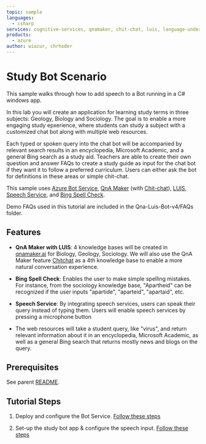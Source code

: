 ```yaml
---
topic: sample
languages: 
  - csharp
services: cognitive-services, qnamaker, chit-chat, luis, language-understanding, bing spell check, speech service
products: 
  - azure
author: wiazur, chrhoder
---
```

# Study Bot Scenario

This sample walks through how to add speech to a Bot running in a C# windows app. 

In this lab you will create an application for learning study terms in three subjects: Geology, Biology and Sociology. The goal is to enable a more engaging study epxerience, where students can study a subject with a customized chat bot along with multiple web resources.

Each typed or spoken query into the chat bot will be accompanied by relevant search results in an encyclopedia, Microsoft Academic, and a general Bing search as a study aid. Teachers are able to create their own question and answer FAQs to create a study guide as input for the chat bot if they want it to follow a preferred curriculum. 
Users can either ask the bot for definitions in these areas or simple chit-chat.

This sample uses [Azure Bot Service](https://azure.microsoft.com/en-us/services/bot-service/), [QnA Maker](https://docs.microsoft.com/en-us/azure/cognitive-services/qnamaker/index) (with [Chit-chat](https://docs.microsoft.com/en-us/azure/cognitive-services/qnamaker/how-to/chit-chat-knowledge-base)), [LUIS](https://docs.microsoft.com/en-us/azure/cognitive-services/luis/), [Speech Service](https://docs.microsoft.com/en-us/azure/cognitive-services/speech-service/), and [Bing Spell Check](https://docs.microsoft.com/en-us/azure/cognitive-services/bing-spell-check/). 

Demo FAQs used in this tutorial are included in the Qna-Luis-Bot-v4/FAQs folder.

## Features

* **QnA Maker with LUIS**: 4 knowledge bases will be created in [qnamaker.ai](https://www.qnamaker.ai) for Biology, Geology, Sociology. We will also use the QnA Maker feature [Chitchat](https://docs.microsoft.com/en-us/azure/cognitive-services/qnamaker/how-to/chit-chat-knowledge-base) as a 4th knowledge base to enable a more natural conversation experience.

* **Bing Spell Check**: Enables the user to make simple spelling mistakes. For instance, from the sociology knowledge base, "Apartheid" can be recognized if the user inputs "apartide", "aparteid", "apartaid", etc.

* **Speech Service**: By integrating speech services, users can speak their query instead of typing them. Users will enable speech services by pressing a microphone button 

* The web resources will take a student query, like "virus", and return relevant information about it in an encyclopedia, Microsoft Academic, as well as a general Bing search that returns mostly news and blogs on the query.

## Prerequisites

See parent [README](../README.md).

## Tutorial Steps

1. Deploy and configure the Bot Service. [Follow these steps](./Qna-Luis-Bot-v4/README.md)

2. Set-up the study bot app & configure the speech input. [Follow these steps](./StudyBot/README.md)


